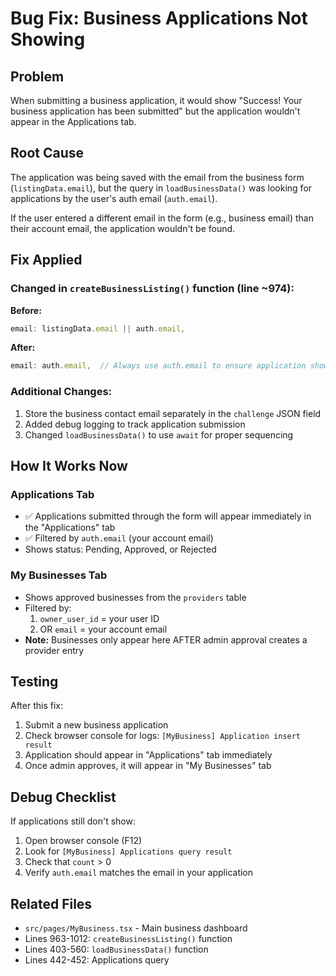 # Bug Fix: Business Applications Not Showing

## Problem
When submitting a business application, it would show "Success! Your business application has been submitted" but the application wouldn't appear in the Applications tab.

## Root Cause
The application was being saved with the email from the business form (`listingData.email`), but the query in `loadBusinessData()` was looking for applications by the user's auth email (`auth.email`).

If the user entered a different email in the form (e.g., business email) than their account email, the application wouldn't be found.

## Fix Applied

### Changed in `createBusinessListing()` function (line ~974):

**Before:**
```typescript
email: listingData.email || auth.email,
```

**After:**
```typescript
email: auth.email,  // Always use auth.email to ensure application shows in My Business page
```

### Additional Changes:
1. Store the business contact email separately in the `challenge` JSON field
2. Added debug logging to track application submission
3. Changed `loadBusinessData()` to use `await` for proper sequencing

## How It Works Now

### Applications Tab
- ✅ Applications submitted through the form will appear immediately in the "Applications" tab
- ✅ Filtered by `auth.email` (your account email)
- Shows status: Pending, Approved, or Rejected

### My Businesses Tab  
- Shows approved businesses from the `providers` table
- Filtered by:
  1. `owner_user_id` = your user ID
  2. OR `email` = your account email
- **Note:** Businesses only appear here AFTER admin approval creates a provider entry

## Testing
After this fix:
1. Submit a new business application
2. Check browser console for logs: `[MyBusiness] Application insert result`
3. Application should appear in "Applications" tab immediately
4. Once admin approves, it will appear in "My Businesses" tab

## Debug Checklist
If applications still don't show:
1. Open browser console (F12)
2. Look for `[MyBusiness] Applications query result`
3. Check that `count` > 0
4. Verify `auth.email` matches the email in your application

## Related Files
- `src/pages/MyBusiness.tsx` - Main business dashboard
- Lines 963-1012: `createBusinessListing()` function
- Lines 403-560: `loadBusinessData()` function
- Lines 442-452: Applications query

